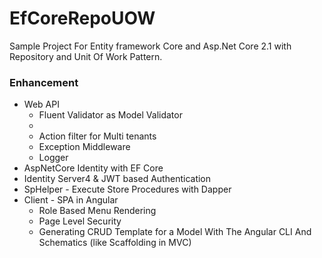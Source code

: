 # EfCoreRepoUOW
Sample Project For Entity framework Core  and Asp.Net Core 2.1 with Repository and Unit Of Work Pattern.
</br>
<h3>Enhancement  </h3>
<ul>

 <li>Web API
 <ul>
  <li>Fluent Validator as Model Validator<li/>
  <li>Action filter for Multi tenants</li>
  <li>Exception Middleware</li>
  <li>Logger</li>
  </ul>
</li>
<li>AspNetCore Identity with EF Core</li>
<li>Identity Server4 & JWT based Authentication </li>
<li>SpHelper - Execute Store Procedures with Dapper</li>
<li>Client - SPA in Angular
 <ul>
  <li>Role Based Menu Rendering</li>
  <li>Page Level Security</li>
  <li>Generating CRUD Template for a Model With The Angular CLI And Schematics (like Scaffolding in MVC)</li>
  </ul>
</li>

</ul>
